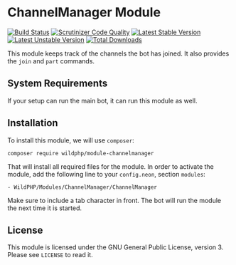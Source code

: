 # ChannelManager Module
[![Build Status](https://scrutinizer-ci.com/g/WildPHP/module-channelmanager/badges/build.png?b=master)](https://scrutinizer-ci.com/g/WildPHP/module-channelmanager/build-status/master)
[![Scrutinizer Code Quality](https://scrutinizer-ci.com/g/WildPHP/module-channelmanager/badges/quality-score.png?b=master)](https://scrutinizer-ci.com/g/WildPHP/module-channelmanager/?branch=master)
[![Latest Stable Version](https://poser.pugx.org/wildphp/module-channelmanager/v/stable)](https://packagist.org/packages/wildphp/module-channelmanager)
[![Latest Unstable Version](https://poser.pugx.org/wildphp/module-channelmanager/v/unstable)](https://packagist.org/packages/wildphp/module-channelmanager)
[![Total Downloads](https://poser.pugx.org/wildphp/module-channelmanager/downloads)](https://packagist.org/packages/wildphp/module-channelmanager)

This module keeps track of the channels the bot has joined. It also provides the `join` and `part` commands.

## System Requirements
If your setup can run the main bot, it can run this module as well.

## Installation
To install this module, we will use `composer`:

	composer require wildphp/module-channelmanager

That will install all required files for the module. In order to activate the module, add the following line to your `config.neon`, section `modules`:

	- WildPHP/Modules/ChannelManager/ChannelManager

Make sure to include a tab character in front. The bot will run the module the next time it is started.

## License
This module is licensed under the GNU General Public License, version 3. Please see `LICENSE` to read it.